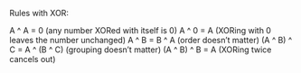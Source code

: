 Rules with XOR:

A ^ A = 0 (any number XORed with itself is 0)
A ^ 0 = A (XORing with 0 leaves the number unchanged)
A ^ B = B ^ A (order doesn’t matter)
(A ^ B) ^ C = A ^ (B ^ C) (grouping doesn’t matter)
(A ^ B) ^ B = A (XORing twice cancels out)